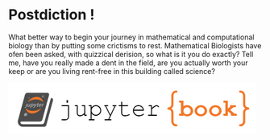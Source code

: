 # Postdiction !

What better way to begin your journey in mathematical and computational biology than by putting some crictisms to rest. Mathematical Biologists have ofen been asked, with quizzical derision, so what is it you do exactly? Tell me, have you really made a dent in the field, are you actually worth your keep or are you living rent-free in this building called science? 

![Image Description](logo.png)


